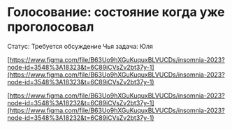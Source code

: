 # Голосование: состояние когда уже проголосовал

Статус: Требуется обсуждение
Чья задача: Юля

[https://www.figma.com/file/B63Uo9hXGuKuquxBLVUCDs/insomnia-2023?node-id=3548%3A18323&t=6C89iCVsZv2bt37y-1](https://www.figma.com/file/B63Uo9hXGuKuquxBLVUCDs/insomnia-2023?node-id=3548%3A18323&t=6C89iCVsZv2bt37y-1)

[https://www.figma.com/file/B63Uo9hXGuKuquxBLVUCDs/insomnia-2023?node-id=3548%3A18232&t=6C89iCVsZv2bt37y-1](https://www.figma.com/file/B63Uo9hXGuKuquxBLVUCDs/insomnia-2023?node-id=3548%3A18232&t=6C89iCVsZv2bt37y-1)